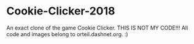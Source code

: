 # Cookie-Clicker-2018
An exact clone of the game Cookie Clicker. THIS IS NOT MY CODE!!! All code and images belong to orteil.dashnet.org.
:)
